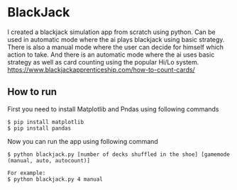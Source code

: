 # BlackJack
I created a blackjack simulation app from scratch using python.
Can be used in automatic mode where the ai plays blackjack using basic strategy.
There is also a manual mode where the user can decide for himself which action to take.
And there is an automatic mode where the ai uses basic strategy as well as card counting using the popular Hi/Lo system.
https://www.blackjackapprenticeship.com/how-to-count-cards/

## How to run

First you need to install Matplotlib and Pndas using following commands
```
$ pip install matplotlib
$ pip install pandas
```
Now you can run the app using following command
```
$ python blackjack.py [number of decks shuffled in the shoe] [gamemode (manual, auto, autocount)]

For example:
$ python blackjack.py 4 manual
